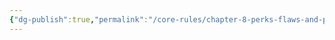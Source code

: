 ```yaml
---
{"dg-publish":true,"permalink":"/core-rules/chapter-8-perks-flaws-and-points/perks-list/trait/defenses/beak/"}
---
```


